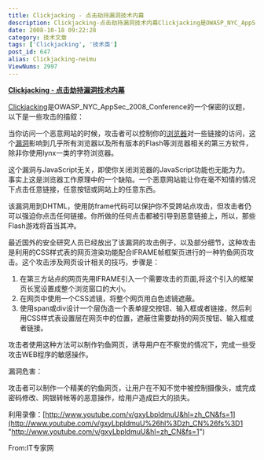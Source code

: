 ```yaml
---
title: Clickjacking - 点击劫持漏洞技术内幕
description: Clickjacking-点击劫持漏洞技术内幕Clickjacking是OWASP_NYC_AppSec_2008_Conference的一个保密的议题，以下是一些攻击的描叙：　　当你访问一个恶意网站的时候，攻击者可以控制你的浏览器对一些链接的访问，这个漏洞影响到几乎所有浏览器以及所有版本的Flash等浏览器相关的第三方软件，除非你使用lynx一类的字符浏览器。
date: 2008-10-18 09:22:28
category: 技术文章
tags: ['Clickjacking', '技术类']
post_id: 647
alias: Clickjacking-neimu
ViewNums: 2997
---
```


**[Clickjacking - 点击劫持漏洞技术内幕](/blog/clickjacking-neimu)**

[Clickjacking](/blog/clickjacking-neimu)是OWASP_NYC_AppSec_2008_Conference的一个保密的议题，以下是一些攻击的描叙：

当你访问一个恶意网站的时候，攻击者可以控制你的[浏览器](/tags/%E6%B5%8F%E8%A7%88%E5%99%A8)对一些链接的访问，这个[漏洞](/tags/%E6%BC%8F%E6%B4%9E%E4%BF%A1%E6%81%AF)影响到几乎所有浏览器以及所有版本的Flash等浏览器相关的第三方软件，除非你使用lynx一类的字符浏览器。

这个漏洞与JavaScript无关，即使你关闭浏览器的JavaScript功能也无能为力。事实上这是浏览器工作原理中的一个缺陷。一个恶意网站能让你在毫不知情的情况下点击任意链接，任意按钮或网站上的任意东西。

该漏洞用到DHTML，使用防frame代码可以保护你不受跨站点攻击，但攻击者仍可以强迫你点击任何链接。你所做的任何点击都被引导到恶意链接上，所以，那些Flash游戏将首当其冲。

最近国外的安全研究人员已经放出了该漏洞的攻击例子，以及部分细节，这种攻击是利用的CSS样式表的网页渲染功能配合IFRAME帧框架页进行的一种钓鱼网页攻击。这个攻击涉及网页设计相关的技巧，步骤是：

1. 在第三方站点的网页先用IFRAME引入一个需要攻击的页面,将这个引入的框架页长宽设置成整个浏览窗口的大小。
2. 在网页中使用一个CSS滤镜，将整个网页用白色滤镜遮蔽。
3. 使用span或div设计一个层伪造一个表单提交按钮、输入框或者链接，然后利用CSS样式表设置层在网页中的位置，遮蔽住需要劫持的网页按钮、输入框或者链接。

攻击者使用这种方法可以制作钓鱼网页，诱导用户在不察觉的情况下，完成一些受攻击WEB程序的敏感操作。

漏洞危害：

攻击者可以制作一个精美的钓鱼网页，让用户在不知不觉中被控制摄像头，或完成密码修改、网银转帐等的恶意操作，给用户造成巨大的损失。

利用录像：[http://www.youtube.com/v/gxyLbpldmuU&hl=zh_CN&fs=1](http://www.youtube.com/v/gxyLbpldmuU%26hl%3Dzh_CN%26fs%3D1 "http://www.youtube.com/v/gxyLbpldmuU&hl=zh_CN&fs=1")

From:IT专家网

